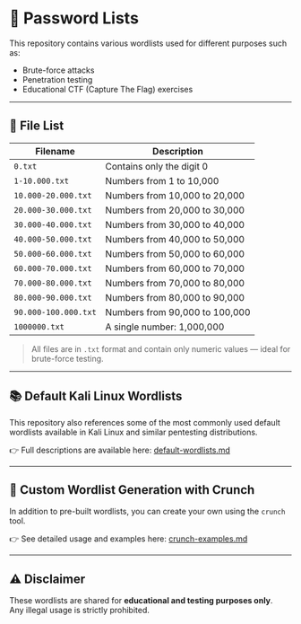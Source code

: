 # 🔐 Password Lists

This repository contains various wordlists used for different purposes such as:

- Brute-force attacks  
- Penetration testing  
- Educational CTF (Capture The Flag) exercises  

---

## 📁 File List

| Filename               | Description                             |
|------------------------|-----------------------------------------|
| `0.txt`                | Contains only the digit 0               |
| `1-10.000.txt`         | Numbers from 1 to 10,000                |
| `10.000-20.000.txt`    | Numbers from 10,000 to 20,000           |
| `20.000-30.000.txt`    | Numbers from 20,000 to 30,000           |
| `30.000-40.000.txt`    | Numbers from 30,000 to 40,000           |
| `40.000-50.000.txt`    | Numbers from 40,000 to 50,000           |
| `50.000-60.000.txt`    | Numbers from 50,000 to 60,000           |
| `60.000-70.000.txt`    | Numbers from 60,000 to 70,000           |
| `70.000-80.000.txt`    | Numbers from 70,000 to 80,000           |
| `80.000-90.000.txt`    | Numbers from 80,000 to 90,000           |
| `90.000-100.000.txt`   | Numbers from 90,000 to 100,000          |
| `1000000.txt`          | A single number: 1,000,000              |

> All files are in `.txt` format and contain only numeric values — ideal for brute-force testing.

---


## 📚 Default Kali Linux Wordlists

This repository also references some of the most commonly used default wordlists available in Kali Linux and similar pentesting distributions.

👉 Full descriptions are available here: [default-wordlists.md](default-wordlists.md)

---

## 🧰 Custom Wordlist Generation with Crunch

In addition to pre-built wordlists, you can create your own using the `crunch` tool.

👉 See detailed usage and examples here: [crunch-examples.md](crunch-examples.md)

---

## ⚠️ Disclaimer

These wordlists are shared for **educational and testing purposes only**.  
Any illegal usage is strictly prohibited.

